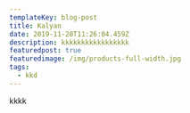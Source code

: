 ```yaml
---
templateKey: blog-post
title: Kalyan
date: 2019-11-28T11:26:04.459Z
description: kkkkkkkkkkkkkkkkk
featuredpost: true
featuredimage: /img/products-full-width.jpg
tags:
  - kkd
---
```

kkkk
